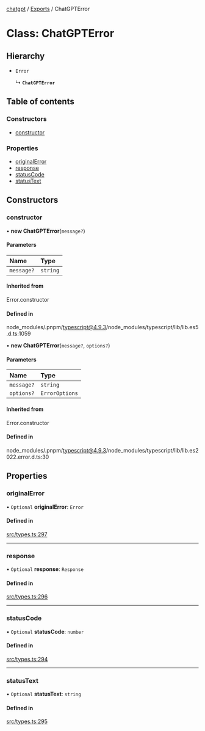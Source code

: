 [chatgpt](../readme.md) / [Exports](../modules.md) / ChatGPTError

# Class: ChatGPTError

## Hierarchy

- `Error`

  ↳ **`ChatGPTError`**

## Table of contents

### Constructors

- [constructor](ChatGPTError.md#constructor)

### Properties

- [originalError](ChatGPTError.md#originalerror)
- [response](ChatGPTError.md#response)
- [statusCode](ChatGPTError.md#statuscode)
- [statusText](ChatGPTError.md#statustext)

## Constructors

### constructor

• **new ChatGPTError**(`message?`)

#### Parameters

| Name | Type |
| :------ | :------ |
| `message?` | `string` |

#### Inherited from

Error.constructor

#### Defined in

node_modules/.pnpm/typescript@4.9.3/node_modules/typescript/lib/lib.es5.d.ts:1059

• **new ChatGPTError**(`message?`, `options?`)

#### Parameters

| Name | Type |
| :------ | :------ |
| `message?` | `string` |
| `options?` | `ErrorOptions` |

#### Inherited from

Error.constructor

#### Defined in

node_modules/.pnpm/typescript@4.9.3/node_modules/typescript/lib/lib.es2022.error.d.ts:30

## Properties

### originalError

• `Optional` **originalError**: `Error`

#### Defined in

[src/types.ts:297](https://github.com/transitive-bullshit/chatgpt-api/blob/88efa64/src/types.ts#L297)

___

### response

• `Optional` **response**: `Response`

#### Defined in

[src/types.ts:296](https://github.com/transitive-bullshit/chatgpt-api/blob/88efa64/src/types.ts#L296)

___

### statusCode

• `Optional` **statusCode**: `number`

#### Defined in

[src/types.ts:294](https://github.com/transitive-bullshit/chatgpt-api/blob/88efa64/src/types.ts#L294)

___

### statusText

• `Optional` **statusText**: `string`

#### Defined in

[src/types.ts:295](https://github.com/transitive-bullshit/chatgpt-api/blob/88efa64/src/types.ts#L295)
